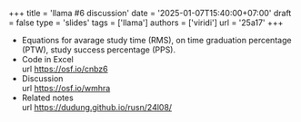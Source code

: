 +++
title = 'llama #6 discussion'
date = '2025-01-07T15:40:00+07:00'
draft = false
type = 'slides'
tags = ['llama']
authors = ['viridi']
url = '25a17'
+++
<!--more-->

+ Equations for avarage study time (RMS), on time graduation percentage (PTW), study success percentage (PPS).
+ Code in Excel \
url https://osf.io/cnbz6
+ Discussion \
url https://osf.io/wmhra
+ Related notes \
url https://dudung.github.io/rusn/24l08/

